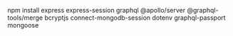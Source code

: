 npm install express express-session graphql @apollo/server @graphql-tools/merge bcryptjs connect-mongodb-session dotenv graphql-passport mongoose